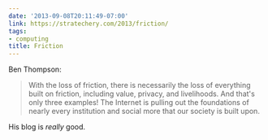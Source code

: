 ```yaml
---
date: '2013-09-08T20:11:49-07:00'
link: https://stratechery.com/2013/friction/
tags:
- computing
title: Friction
---
```


Ben Thompson:

>With the loss of friction, there is necessarily the loss of everything built on friction, including value, privacy, and livelihoods. And that's only three examples! The Internet is pulling out the foundations of nearly every institution and social more that our society is built upon.

His blog is *really* good.
